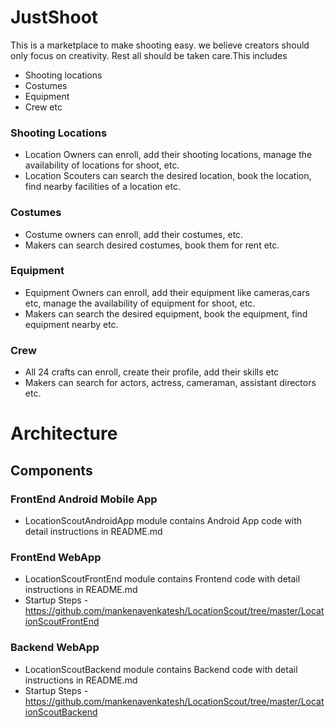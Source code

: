 # JustShoot

This is a marketplace to make shooting easy. we believe creators should only focus on creativity. Rest all should be taken care.This includes
- Shooting locations
- Costumes
- Equipment
- Crew etc

### Shooting Locations
- Location Owners can enroll, add their shooting locations, manage the availability of locations for shoot, etc. 
- Location Scouters can search the desired location, book the location, find nearby facilities of a location etc.
 
### Costumes
- Costume owners can enroll, add their costumes, etc.
- Makers can search desired costumes, book them for rent etc.

### Equipment
- Equipment Owners can enroll, add their equipment like cameras,cars etc, manage the availability of equipment for shoot, etc. 
- Makers can search the desired equipment, book the equipment, find equipment nearby etc.
 
### Crew
- All 24 crafts can enroll, create their profile, add their skills etc
- Makers can search for actors, actress, cameraman, assistant directors etc. 


# Architecture
## Components
### FrontEnd Android Mobile App
- LocationScoutAndroidApp module contains Android App code with detail instructions in README.md

### FrontEnd WebApp
- LocationScoutFrontEnd module contains Frontend code with detail instructions in README.md
- Startup Steps - https://github.com/mankenavenkatesh/LocationScout/tree/master/LocationScoutFrontEnd


### Backend WebApp
- LocationScoutBackend module contains Backend code with detail instructions in README.md
- Startup Steps - https://github.com/mankenavenkatesh/LocationScout/tree/master/LocationScoutBackend



